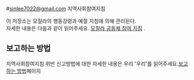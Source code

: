 #sinlee7022@gmail.com 지역사회참여지침

이 저장소는 모질라의 행동강령과 예절 지침에 의해 관리된다.  
자세한 내용은 다음과 같이 읽어주세요.
[모질라 공동체 참여 지침](https://www.mozilla.org/about/governance/policies/participation/)   .     

##    보고하는 방법  
지역사회참여지침 위반 신고방법에 대한 자세한 내용은 우리 '우리'를 읽어주세요.[보고하는 방법](https://www.mozilla.org/about/governance/policies/participation/reporting/)페이지

<!--
## 프로젝트 특정 예절

경우에 따라, 추가 프로젝트 에티켓이 있습니다. 즉: (https://bugzilla.mozilla.org/page.cgi?id=etiquette.html).
당신의 프로젝트를 업데이트하십시오.
-->
